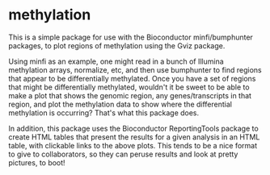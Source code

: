 methylation
===========

This is a simple package for use with the Bioconductor minfi/bumphunter packages, 
to plot regions of methylation using the Gviz package.

Using minfi as an example, one might read in a bunch of Illumina methylation arrays,
normalize, etc, and then use bumphunter to find regions that appear to be differentially
methylated. Once you have a set of regions that might be differentially methylated, 
wouldn't it be sweet to be able to make a plot that shows the genomic region, any genes/transcripts
in that region, and plot the methylation data to show where the differential methylation
is occurring? That's what this package does.

In addition, this package uses the Bioconductor ReportingTools package to create HTML tables that
present the results for a given analysis in an HTML table, with clickable links to the above plots. 
This tends to be a nice format to give to collaborators, so they can peruse results and look at pretty
pictures, to boot!
